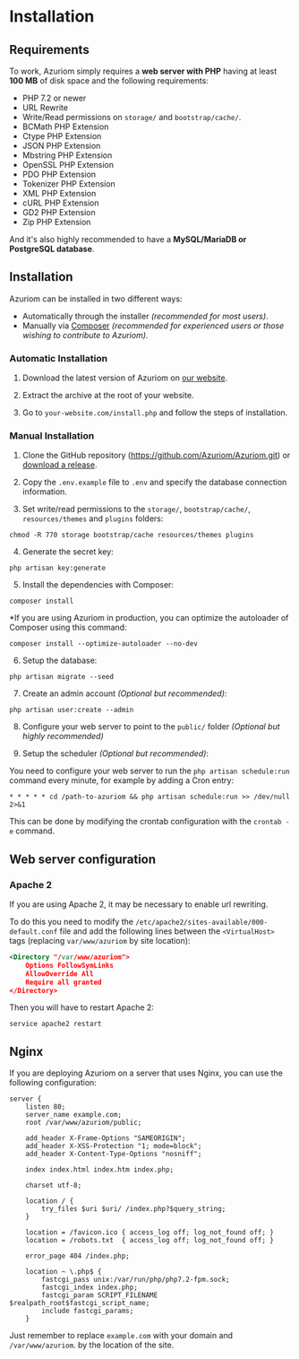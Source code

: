 # Installation

## Requirements

To work, Azuriom simply requires a **web server with PHP** having at least **100 MB**
of disk space and the following requirements:

 - PHP 7.2 or newer
 - URL Rewrite
 - Write/Read permissions on `storage/` and `bootstrap/cache/`.
 - BCMath PHP Extension
 - Ctype PHP Extension
 - JSON PHP Extension
 - Mbstring PHP Extension
 - OpenSSL PHP Extension
 - PDO PHP Extension
 - Tokenizer PHP Extension
 - XML PHP Extension
 - cURL PHP Extension
 - GD2 PHP Extension
 - Zip PHP Extension

And it's also highly recommended to have a **MySQL/MariaDB or PostgreSQL database**.

## Installation
Azuriom can be installed in two different ways:

- Automatically through the installer _(recommended for most users)_. 
- Manually via [Composer](https://getcomposer.org/) _(recommended for experienced users or those wishing to contribute to Azuriom)_.

### Automatic Installation

1. Download the latest version of Azuriom on [our website](https://azuriom.com/download).

2. Extract the archive at the root of your website.

3. Go to `your-website.com/install.php` and follow the steps of installation.

### Manual Installation

1. Clone the GitHub repository (https://github.com/Azuriom/Azuriom.git) or [download a release](https://github.com/Azuriom/Azuriom/releases).

2. Copy the `.env.example` file to `.env` and specify the database connection information.

3. Set write/read permissions to the `storage/`, `bootstrap/cache/`, `resources/themes` and `plugins` folders:
```
chmod -R 770 storage bootstrap/cache resources/themes plugins
```

4. Generate the secret key:
```
php artisan key:generate
```

5. Install the dependencies with Composer:
```
composer install
```

  *If you are using Azuriom in production, you can optimize the autoloader of Composer using this command:
```
composer install --optimize-autoloader --no-dev
```

6. Setup the database:
```
php artisan migrate --seed
```

7. Create an admin account _(Optional but recommended)_:
```
php artisan user:create --admin
```

8. Configure your web server to point to the `public/` folder _(Optional but highly recommended)_

9. Setup the scheduler _(Optional but recommended)_:

You need to configure your web server to run the `php artisan schedule:run` command every minute, for example by adding a Cron entry:
 ```
* * * * * cd /path-to-azuriom && php artisan schedule:run >> /dev/null 2>&1
 ```
This can be done by modifying the crontab configuration with the `crontab -e` command.

## Web server configuration

### Apache 2

If you are using Apache 2, it may be necessary to enable url rewriting.

To do this you need to modify the `/etc/apache2/sites-available/000-default.conf` file
and add the following lines between the `<VirtualHost>` tags (replacing
`var/www/azuriom` by site location):
```xml
<Directory "/var/www/azuriom">
    Options FollowSymLinks
    AllowOverride All
    Require all granted
</Directory>
```

Then you will have to restart Apache 2:
```
service apache2 restart
```

## Nginx

If you are deploying Azuriom on a server that uses Nginx, you can use
the following configuration:
```
server {
    listen 80;
    server_name example.com;
    root /var/www/azuriom/public;

    add_header X-Frame-Options "SAMEORIGIN";
    add_header X-XSS-Protection "1; mode=block";
    add_header X-Content-Type-Options "nosniff";

    index index.html index.htm index.php;

    charset utf-8;

    location / {
        try_files $uri $uri/ /index.php?$query_string;
    }

    location = /favicon.ico { access_log off; log_not_found off; }
    location = /robots.txt  { access_log off; log_not_found off; }

    error_page 404 /index.php;

    location ~ \.php$ {
        fastcgi_pass unix:/var/run/php/php7.2-fpm.sock;
        fastcgi_index index.php;
        fastcgi_param SCRIPT_FILENAME $realpath_root$fastcgi_script_name;
        include fastcgi_params;
    }
```

Just remember to replace `example.com` with your domain and `/var/www/azuriom`.
by the location of the site.
